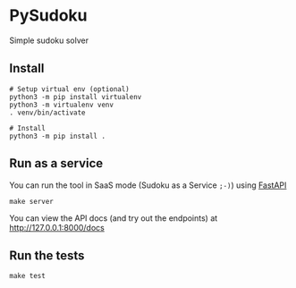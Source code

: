 # PySudoku

Simple sudoku solver

## Install

```shell
# Setup virtual env (optional)
python3 -m pip install virtualenv
python3 -m virtualenv venv
. venv/bin/activate

# Install
python3 -m pip install .
```

## Run as a service

You can run the tool in SaaS mode (Sudoku as a Service `;-)`) using [FastAPI](https://fastapi.tiangolo.com)

```shell
make server
```

You can view the API docs (and try out the endpoints) at http://127.0.0.1:8000/docs

## Run the tests

```shell
make test
```
